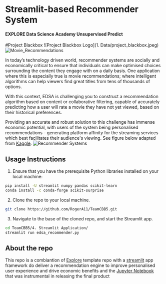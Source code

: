 # Streamlit-based Recommender System
#### EXPLORE Data Science Academy Unsupervised Predict

#Project Blackbox
![Project Blackbox Logo](1. Data/project_blackbox.jpeg)
![Movie_Recommendations](resources/imgs/Image_header.png)

In today’s technology driven world, recommender systems are socially and economically critical to ensure that individuals can make optimised choices surrounding the content they engage with on a daily basis. One application where this is especially true is movie recommendations; where intelligent algorithms can help viewers find great titles from tens of thousands of options.

With this context, EDSA is challenging you to construct a recommendation algorithm based on content or collaborative filtering, capable of accurately predicting how a user will rate a movie they have not yet viewed, based on their historical preferences.

Providing an accurate and robust solution to this challenge has immense economic potential, with users of the system being personalised recommendations - generating platform affinity for the streaming services which best facilitates their audience's viewing. See figure below adapted from [Kaggle](https://www.kaggle.com/competitions/edsa-movie-recommendation-2022/overview).
![Recommender Systems](https://static.observableusercontent.com/files/80ae6cf8ccb082c09784430b22545e429c1b31cf547e492da71a91b33d68448c1dbaf0c3a1693eab7bc44a148facfc95e78acd017053b69b80d9d3bc9cbcc38b)

## Usage Instructions

1. Ensure that you have the prerequisite Python libraries installed on your local machine:

 ```bash
 pip install -U streamlit numpy pandas scikit-learn
 conda install -c conda-forge scikit-surprise
 ```

 2. Clone the repo to your local machine.

 ```bash
 git clone https://github.com/RogerA11/TeamCBB5.git
 ```  

 3. Navigate to the base of the cloned repo, and start the Streamlit app.

 ```bash
 cd TeamCBB5/4. Streamlit Application/
 streamlit run edsa_recommender.py
 ```
 
 ## About the repo
 This repo is a combiantion of [Explore](https://www.google.com/url?q=https://github.com/Explore-AI/unsupervised-predict-streamlit-template&sa=D&source=editors&ust=1658949076133651&usg=AOvVaw2jDFruKE89iOkKd38DVc1s) template repo with a [streamlit](https://streamlit.io/) app framework do deliver a recommendation engine to improve personalised user experience and drive economic benefits and the [Jupyter Notebook](https://jupyter.org/) that was instrumental in releasing the final product
